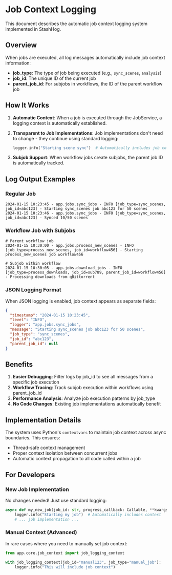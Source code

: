 # Job Context Logging

This document describes the automatic job context logging system implemented in StashHog.

## Overview

When jobs are executed, all log messages automatically include job context information:
- **job_type**: The type of job being executed (e.g., `sync_scenes`, `analysis`)
- **job_id**: The unique ID of the current job
- **parent_job_id**: For subjobs in workflows, the ID of the parent workflow job

## How It Works

1. **Automatic Context**: When a job is executed through the JobService, a logging context is automatically established.

2. **Transparent to Job Implementations**: Job implementations don't need to change - they continue using standard logging:
   ```python
   logger.info("Starting scene sync")  # Automatically includes job context
   ```

3. **Subjob Support**: When workflow jobs create subjobs, the parent job ID is automatically tracked.

## Log Output Examples

### Regular Job
```
2024-01-15 10:23:45 - app.jobs.sync_jobs - INFO [job_type=sync_scenes, job_id=abc123] - Starting sync_scenes job abc123 for 50 scenes
2024-01-15 10:23:46 - app.jobs.sync_jobs - INFO [job_type=sync_scenes, job_id=abc123] - Synced 10/50 scenes
```

### Workflow Job with Subjobs
```
# Parent workflow job
2024-01-15 10:30:00 - app.jobs.process_new_scenes - INFO [job_type=process_new_scenes, job_id=workflow456] - Starting process_new_scenes job workflow456

# Subjob within workflow
2024-01-15 10:30:05 - app.jobs.download_jobs - INFO [job_type=process_downloads, job_id=sub789, parent_job_id=workflow456] - Processing downloads from qBittorrent
```

### JSON Logging Format
When JSON logging is enabled, job context appears as separate fields:
```json
{
  "timestamp": "2024-01-15 10:23:45",
  "level": "INFO",
  "logger": "app.jobs.sync_jobs",
  "message": "Starting sync_scenes job abc123 for 50 scenes",
  "job_type": "sync_scenes",
  "job_id": "abc123",
  "parent_job_id": null
}
```

## Benefits

1. **Easier Debugging**: Filter logs by job_id to see all messages from a specific job execution
2. **Workflow Tracing**: Track subjob execution within workflows using parent_job_id
3. **Performance Analysis**: Analyze job execution patterns by job_type
4. **No Code Changes**: Existing job implementations automatically benefit

## Implementation Details

The system uses Python's `contextvars` to maintain job context across async boundaries. This ensures:
- Thread-safe context management
- Proper context isolation between concurrent jobs
- Automatic context propagation to all code called within a job

## For Developers

### New Job Implementation
No changes needed! Just use standard logging:

```python
async def my_new_job(job_id: str, progress_callback: Callable, **kwargs):
    logger.info("Starting my job")  # Automatically includes context
    # ... job implementation ...
```

### Manual Context (Advanced)
In rare cases where you need to manually set job context:

```python
from app.core.job_context import job_logging_context

with job_logging_context(job_id="manual123", job_type="manual_job"):
    logger.info("This will include job context")
```